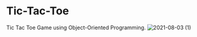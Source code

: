 # Tic-Tac-Toe
Tic Tac Toe Game using Object-Oriented Programming.
![2021-08-03 (1)](https://user-images.githubusercontent.com/67522406/128025223-900f1c6b-4911-4502-a25c-e1dff861a2eb.png)
